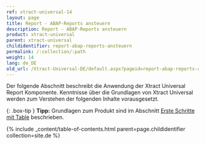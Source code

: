 ```yaml
---
ref: xtract-universal-14
layout: page
title: Report - ABAP-Reports ansteuern
description: Report - ABAP-Reports ansteuern
product: xtract-universal
parent: xtract-universal
childidentifier: report-abap-reports-ansteuern
permalink: /:collection/:path
weight: 14
lang: de_DE
old_url: /Xtract-Universal-DE/default.aspx?pageid=report-abap-reports-ansteuern
---
```


Der folgende Abschnitt beschreibt die Anwendung der  Xtract Universal Report Komponente. Kenntnisse über die Grundlagen von Xtract Universal werden zum Verstehen der folgenden Inhalte vorausgesetzt.

{: .box-tip }
**Tipp:** Grundlagen zum Produkt sind im Abschnitt [Erste Schritte mit Table](./erste-schritte-mit-table) beschrieben.

{% include _content/table-of-contents.html parent=page.childidentifier collection=site.de %}